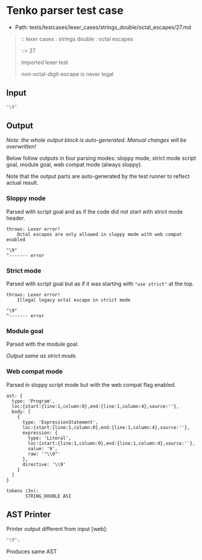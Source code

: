# Tenko parser test case

- Path: tests/testcases/lexer_cases/strings_double/octal_escapes/27.md

> :: lexer cases : strings double : octal escapes
>
> ::> 27
>
> Imported lexer test
>
> non-octal-digit-escape is never legal

## Input

`````js
"\9"
`````

## Output

_Note: the whole output block is auto-generated. Manual changes will be overwritten!_

Below follow outputs in four parsing modes: sloppy mode, strict mode script goal, module goal, web compat mode (always sloppy).

Note that the output parts are auto-generated by the test runner to reflect actual result.

### Sloppy mode

Parsed with script goal and as if the code did not start with strict mode header.

`````
throws: Lexer error!
    Octal escapes are only allowed in sloppy mode with web compat enabled

"\9"
^------- error
`````

### Strict mode

Parsed with script goal but as if it was starting with `"use strict"` at the top.

`````
throws: Lexer error!
    Illegal legacy octal escape in strict mode

"\9"
^------- error
`````


### Module goal

Parsed with the module goal.

_Output same as strict mode._

### Web compat mode

Parsed in sloppy script mode but with the web compat flag enabled.

`````
ast: {
  type: 'Program',
  loc:{start:{line:1,column:0},end:{line:1,column:4},source:''},
  body: [
    {
      type: 'ExpressionStatement',
      loc:{start:{line:1,column:0},end:{line:1,column:4},source:''},
      expression: {
        type: 'Literal',
        loc:{start:{line:1,column:0},end:{line:1,column:4},source:''},
        value: '9',
        raw: '"\\9"'
      },
      directive: '\\9'
    }
  ]
}

tokens (3x):
       STRING_DOUBLE ASI
`````


## AST Printer

Printer output different from input [web]:

````js
"\9";
````

Produces same AST
